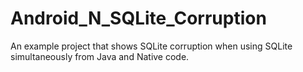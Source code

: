 # Android_N_SQLite_Corruption
An example project that shows SQLite corruption when using SQLite simultaneously from Java and Native code.
